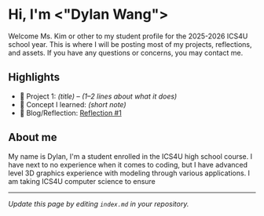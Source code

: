 # Hi, I'm <"Dylan Wang">
Welcome Ms. Kim or other to my student profile for the 2025-2026 ICS4U school year. This is where I will be posting most of my projects, reflections, and assets. If you have any questions or concerns, you may contact me. 


## Highlights
- 🔧 Project 1: *(title)* – *(1–2 lines about what it does)*
- 🧠 Concept I learned: *(short note)*
- 📝 Blog/Reflection: [Reflection #1](./posts/first_reflection.md)

## About me
My name is Dylan, I'm a student enrolled in the ICS4U high school course. I have next to no experience when it comes to coding, but I have advanced level 3D graphics experience with modeling through various applications. 
I am taking ICS4U computer science to ensure 

---
*Update this page by editing `index.md` in your repository.*
